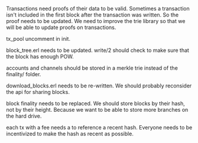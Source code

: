 Transactions need proofs of their data to be valid.
Sometimes a transaction isn't included in the first block after the transaction was written. So the proof needs to be updated.
We need to improve the trie library so that we will be able to update proofs on transactions.


tx_pool uncomment in init.

block_tree.erl needs to be updated. write/2 should check to make sure that the block has enough POW.

accounts and channels should be stored in a merkle trie instead of the finality/ folder.

download_blocks.erl needs to be re-written.
We should probably reconsider the api for sharing blocks.

block finality needs to be replaced. We should store blocks by their hash, not by their height. Because we want to be able to store more branches on the hard drive.


each tx with a fee needs a to reference a recent hash. Everyone needs to be incentivized to make the hash as recent as possible.